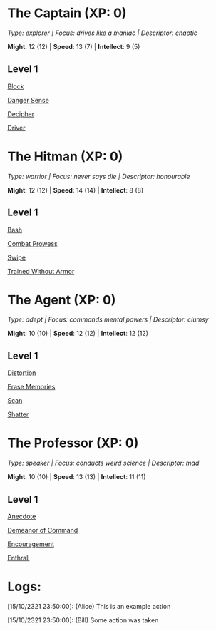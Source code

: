 <body>
<div class="row">

<div class="card col s6 m6">
<h1>The Captain (XP: 0)</h1>
<p><em>Type: explorer | Focus: drives like a maniac | Descriptor: chaotic</em></p>
<p><strong>Might</strong>: 12 (12) | <strong>Speed</strong>: 13 (7) | <strong>Intellect</strong>: 9 (5)</p>
<h2>Level 1</h2>
<p><a href="/abilities/Block">Block</a></p>
<p><a href="/abilities/Danger_Sense">Danger Sense</a></p>
<p><a href="/abilities/Decipher">Decipher</a></p>
<p><a href="/abilities/Driver">Driver</a></p>

<h1>The Hitman (XP: 0)</h1>
<p><em>Type: warrior | Focus: never says die | Descriptor: honourable</em></p>
<p><strong>Might</strong>: 12 (12) | <strong>Speed</strong>: 14 (14) | <strong>Intellect</strong>: 8 (8)</p>
<h2>Level 1</h2>
<p><a href="/abilities/Bash">Bash</a></p>
<p><a href="/abilities/Combat_Prowess">Combat Prowess</a></p>
<p><a href="/abilities/Swipe">Swipe</a></p>
<p><a href="/abilities/Trained_Without_Armor">Trained Without Armor</a></p>

</div>

<div class="card col s6 m6">

<h1>The Agent (XP: 0)</h1>
<p><em>Type: adept | Focus: commands mental powers | Descriptor: clumsy</em></p>
<p><strong>Might</strong>: 10 (10) | <strong>Speed</strong>: 12 (12) | <strong>Intellect</strong>: 12 (12)</p>
<h2>Level 1</h2>
<p><a href="/abilities/Distortion">Distortion</a></p>
<p><a href="/abilities/Erase_Memories">Erase Memories</a></p>
<p><a href="/abilities/Scan">Scan</a></p>
<p><a href="/abilities/Shatter">Shatter</a></p>

<h1>The Professor (XP: 0)</h1>
<p><em>Type: speaker | Focus: conducts weird science | Descriptor: mad</em></p>
<p><strong>Might</strong>: 10 (10) | <strong>Speed</strong>: 13 (13) | <strong>Intellect</strong>: 11 (11)</p>
<h2>Level 1</h2>
<p><a href="/abilities/Anecdote">Anecdote</a></p>
<p><a href="/abilities/Demeanor_of_Command">Demeanor of Command</a></p>
<p><a href="/abilities/Encouragement">Encouragement</a></p>
<p><a href="/abilities/Enthrall">Enthrall</a></p>

</div>

</div>
<h1>Logs:</h1>

<p>[15/10/2321 23:50:00]: (Alice) This is an example action</p>
<p>[15/10/2321 23:50:00]: (Bill) Some action was taken</p>

</body>